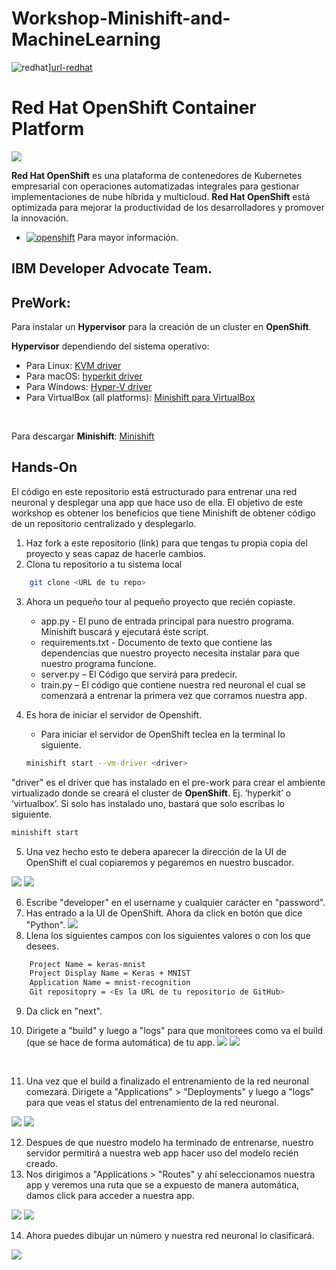 # Workshop-Minishift-and-MachineLearning

![redhat][img-redhat]][url-redhat]

# Red Hat OpenShift Container Platform<br>

![](img/im1.png)

**Red Hat OpenShift** es una plataforma de contenedores de Kubernetes empresarial con operaciones automatizadas integrales para gestionar implementaciones de nube híbrida y multicloud. **Red Hat OpenShift** está optimizada para mejorar la productividad de los desarrolladores y promover la innovación.
* [![openshift][img-openshift]][url-openshift] Para mayor información.

## IBM Developer Advocate Team.

## PreWork:<br>
Para instalar un **Hypervisor** para la creación de un cluster en **OpenShift**.
<br>

**Hypervisor** dependiendo del sistema operativo:
* Para Linux: [KVM driver][url-kvm]
* Para macOS: [hyperkit driver][url-hyper]
* Para Windows: [Hyper-V driver][url-hyperv]
* Para VirtualBox (all platforms): [Minishift para VirtualBox][url-VBminishift]
<br>

Para descargar **Minishift**: [Minishift][url-minishift]
<br>

## Hands-On
El código en este repositorio está estructurado para entrenar una red neuronal y desplegar una app que hace uso de ella.
El objetivo de este workshop es obtener los beneficios que tiene Minishift de obtener código de un repositorio centralizado y desplegarlo.
1. Haz fork a este repositorio (link) para que tengas tu propia copia del proyecto y seas capaz de hacerle cambios.
2. Clona tu repositorio a tu sistema local
``` bash
    git clone <URL de tu repo>
```
3. Ahora un pequeño tour al pequeño proyecto que recién copiaste.
	- app.py - El puno de entrada principal para nuestro programa. Minishift buscará y ejecutará éste script.
    - requirements.txt - Documento de texto que contiene las dependencias que nuestro proyecto necesita instalar para que nuestro programa funcione.
    - server.py – El Código que servirá para predecir.
    - train.py – El código que contiene nuestra red neuronal el cual se comenzará a entrenar la primera vez que corramos nuestra app.


4. Es hora de iniciar el servidor de Openshift.
    - Para iniciar el servidor de OpenShift teclea en la terminal lo siguiente.
    ``` bash
    minishift start --vm-driver <driver>
    ```
"driver" es el driver que has instalado en el pre-work para crear el ambiente virtualizado donde se creará el cluster de **OpenShift**. Ej. ‘hyperkit’ o ‘virtualbox’.
Si solo has instalado uno, bastará que solo escribas lo siguiente.
``` bash
minishift start
```

5. Una vez hecho esto te debera aparecer la dirección de la UI de OpenShift el cual copiaremos y pegaremos en nuestro buscador.

![](img/im2.png)
![](img/im3.png)

6. Escribe "developer" en el username y cualquier carácter en "password".
7. Has entrado a la UI de OpenShift. Ahora da click en botón que dice "Python".
![](img/im4.png)
8. Llena los siguientes campos con los siguientes valores o con los que desees.
``` bash
    Project Name = keras-mnist
    Project Display Name = Keras + MNIST
    Application Name = mnist-recognition
    Git repositopry = <Es la URL de tu repositorio de GitHub>
```
9. Da click en "next".

10. Dirigete a "build" y luego a "logs" para que monitorees como va el build (que se hace de forma automática) de tu app.
![](img/im5.png)
![](img/im6.png)
<br>

11. Una vez que el build a finalizado el entrenamiento de la red neuronal comezará. Dirigete a "Applications" > "Deployments" y luego a "logs" para que veas el status del entrenamiento de la  red neuronal.

![](img/im7.png)
![](img/im8.png)

12. Despues de que nuestro modelo ha terminado de entrenarse, nuestro servidor permitirá a nuestra web app hacer uso del modelo recién creado.
13. Nos dirigimos a "Applications > "Routes" y ahí seleccionamos nuestra app y veremos una ruta que se a expuesto de manera automática, damos click para acceder a nuestra app.

![](img/im9.png)
![](img/im10.png)

14. Ahora puedes dibujar un número y nuestra red neuronal lo clasificará.

![](img/im11.png)














[img-redhat]: https://img.shields.io/badge/Red%20Hat-Powered-red.svg
[url-redhat]: https://www.redhat.com/es
[img-openshift]: https://img.shields.io/badge/Red%20Hat-Open%20Shift-red.svg
[url-openshift]: https://www.redhat.com/es/technologies/cloud-computing/openshift?intcmp=701f2000001OEGrAAO
[url-kvm]: https://docs.okd.io/latest/minishift/getting-started/setting-up-virtualization-environment.html#setting-up-kvm-driver
[url-hyper]: https://docs.okd.io/latest/minishift/getting-started/setting-up-virtualization-environment.html#setting-up-hyperkit-driver
[url-hyperv]: https://docs.okd.io/latest/minishift/getting-started/setting-up-virtualization-environment.html#setting-up-hyperkit-driver
[url-VBminishift]: https://docs.okd.io/latest/minishift/getting-started/setting-up-virtualization-environment.html#setting-up-virtualbox-driver
[url-minishift]: https://docs.okd.io/latest/minishift/getting-started/installing.html